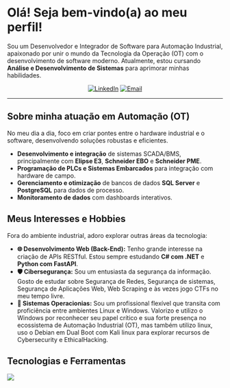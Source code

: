 # Olá! Seja bem-vindo(a) ao meu perfil!

Sou um Desenvolvedor e Integrador de Software para Automação Industrial, apaixonado por unir o mundo da Tecnologia da Operação (OT) com o desenvolvimento de software moderno. Atualmente, estou cursando **Análise e Desenvolvimento de Sistemas** para aprimorar minhas habilidades.

<p align="center">
  <a href="https://www.linkedin.com/in/m4th3eusss/" target="_blank"><img src="https://img.shields.io/badge/LinkedIn-0077B5?style=for-the-badge&logo=linkedin&logoColor=white" alt="LinkedIn"></a>
  <a href="matheusss.dev01@gmail.com" target="_blank"><img src="https://img.shields.io/badge/Gmail-D14836?style=for-the-badge&logo=gmail&logoColor=white" alt="Email"></a>
</p>

---

## Sobre minha atuação em Automação (OT)
No meu dia a dia, foco em criar pontes entre o hardware industrial e o software, desenvolvendo soluções robustas e eficientes.
-   **Desenvolvimento e integração** de sistemas SCADA/BMS, principalmente com **Elipse E3**, **Schneider EBO** e **Schneider PME**.
-   **Programação de PLCs e Sistemas Embarcados** para integração com hardware de campo.
-   **Gerenciamento e otimização** de bancos de dados **SQL Server** e **PostgreSQL** para dados de processo.
-   **Monitoramento de dados** com dashboards interativos.

## Meus Interesses e Hobbies
Fora do ambiente industrial, adoro explorar outras áreas da tecnologia:
-   **🌐 Desenvolvimento Web (Back-End):** Tenho grande interesse na criação de APIs RESTful. Estou sempre estudando **C# com .NET** e **Python com FastAPI**.
-   **🛡️ Cibersegurança:** Sou um entusiasta da segurança da informação. Gosto de estudar sobre Segurança de Redes, Segurança de sistemas, Segurança de Aplicações Web, Web Scraping e às vezes jogo CTFs no meu tempo livre.
-   **🐧 Sistemas Operacionias:** Sou um profissional flexível que transita com proficiência entre ambientes Linux e Windows. Valorizo e utilizo o Windows por reconhecer seu papel crítico e sua forte presença no ecossistema de Automação Industrial (OT), mas também utilizo linux, uso o Debian em Dual Boot com Kali linux para explorar recursos de Cybersecurity e EthicalHacking.

## Tecnologias e Ferramentas
<p align="left">
  <a href="https://skillicons.dev">
    <img src="https://skillicons.dev/icons?i=c,cpp,cs,cmake,visualstudio,html,css,javascript,py,vscode,git,docker,postgres,notion,grafana,bash,linux,kali&perline=6" />
  </a>
</p>
